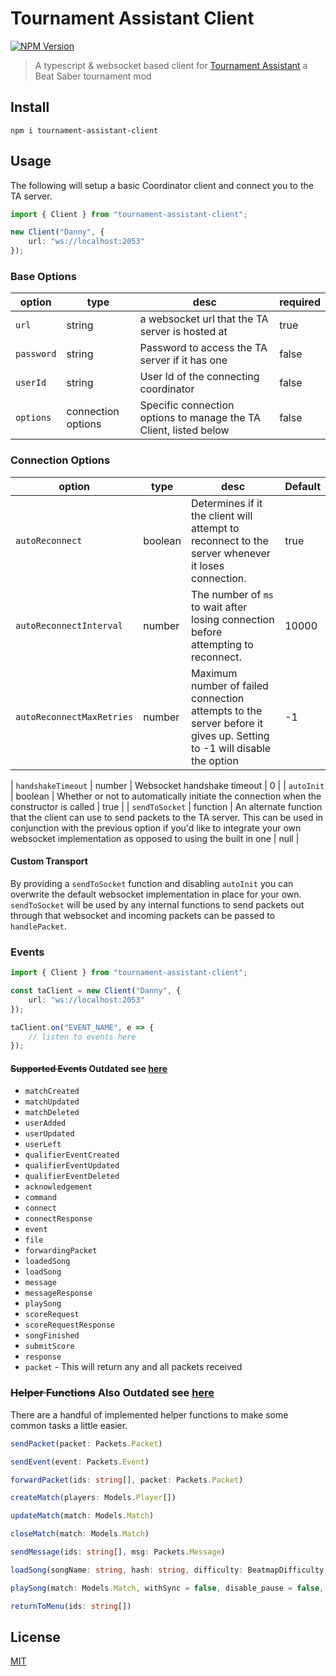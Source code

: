 # Tournament Assistant Client

[![NPM Version][npm-version-image]][npm-url]

> A typescript & websocket based client for [Tournament Assistant](https://github.com/MatrikMoon/TournamentAssistant) a Beat Saber tournament mod

## Install

```console
npm i tournament-assistant-client
```

## Usage

The following will setup a basic Coordinator client and connect you to the TA server.

```ts
import { Client } from "tournament-assistant-client";

new Client("Danny", {
    url: "ws://localhost:2053"
});
```

### Base Options

| option     | type               | desc                                                              | required |
| ---------- | ------------------ | ----------------------------------------------------------------- | -------- |
| `url`      | string             | a websocket url that the TA server is hosted at                   | true     |
| `password` | string             | Password to access the TA server if it has one                    | false    |
| `userId`   | string             | User Id of the connecting coordinator                             | false    |
| `options`  | connection options | Specific connection options to manage the TA Client, listed below | false    |

### Connection Options

| option                    | type    | desc                                                                                                                 | Default |
| ------------------------- | ------- | -------------------------------------------------------------------------------------------------------------------- | ------- |
| `autoReconnect`           | boolean | Determines if it the client will attempt to reconnect to the server whenever it loses connection.                    | true    |
| `autoReconnectInterval`   | number  | The number of `ms` to wait after losing connection before attempting to reconnect.                                   | 10000   |
| `autoReconnectMaxRetries` | number  | Maximum number of failed connection attempts to the server before it gives up. Setting to -1 will disable the option | -1      |

| `handshakeTimeout` | number | Websocket handshake timeout | 0 |
| `autoInit` | boolean | Whether or not to automatically initiate the connection when the constructor is called | true |
| `sendToSocket` | function | An alternate function that the client can use to send packets to the TA server. This can be used in conjunction with the previous option if you'd like to integrate your own websocket implementation as opposed to using the built in one | null |

#### Custom Transport

By providing a `sendToSocket` function and disabling `autoInit` you can overwrite the default websocket implementation in place for your own. `sendToSocket` will be used by any internal functions to send packets out through that websocket and incoming packets can be passed to `handlePacket`.

### Events

```ts
import { Client } from "tournament-assistant-client";

const taClient = new Client("Danny", {
    url: "ws://localhost:2053"
});

taClient.on("EVENT_NAME", e => {
    // listen to events here
});
```

#### ~~Supported Events~~ **Outdated see [here](./src/models/TAEvents.ts)**

-   `matchCreated`
-   `matchUpdated`
-   `matchDeleted`
-   `userAdded`
-   `userUpdated`
-   `userLeft`
-   `qualifierEventCreated`
-   `qualifierEventUpdated`
-   `qualifierEventDeleted`
-   `acknowledgement`
-   `command`
-   `connect`
-   `connectResponse`
-   `event`
-   `file`
-   `forwardingPacket`
-   `loadedSong`
-   `loadSong`
-   `message`
-   `messageResponse`
-   `playSong`
-   `scoreRequest`
-   `scoreRequestResponse`
-   `songFinished`
-   `submitScore`
-   `response`
-   `packet` - This will return any and all packets received

### ~~Helper Functions~~ **Also Outdated see [here](./src/lib/client.ts#L132-L311)**

There are a handful of implemented helper functions to make some common tasks a little easier.

```ts
sendPacket(packet: Packets.Packet)

sendEvent(event: Packets.Event)

forwardPacket(ids: string[], packet: Packets.Packet)

createMatch(players: Models.Player[])

updateMatch(match: Models.Match)

closeMatch(match: Models.Match)

sendMessage(ids: string[], msg: Packets.Message)

loadSong(songName: string, hash: string, difficulty: BeatmapDifficulty, taMatch: Models.Match)

playSong(match: Models.Match, withSync = false, disable_pause = false, disable_fail = false, floating_scoreboard = false)

returnToMenu(ids: string[])
```

## License

[MIT](./LICENSE)

[npm-url]: https://npmjs.org/package/tournament-assistant-client
[npm-version-image]: https://badgen.net/npm/v/tournament-assistant-client
